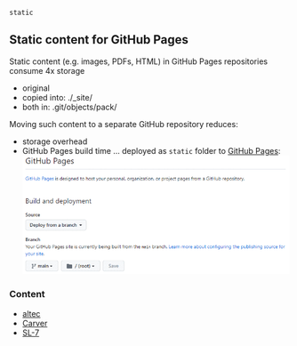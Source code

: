 `static`
## Static content for GitHub Pages
Static content (e.g. images, PDFs, HTML) in GitHub Pages repositories consume 4x storage
- original
- copied into: ./_site/
- both in: .git/objects/pack/

Moving such content to a separate GitHub repository reduces:
- storage overhead
- GitHub Pages build time
... deployed as `static` folder to [GitHub Pages](https://blekenbleu.github.io/):  
    ![settings](static.gif)

### Content
- [altec](altec/index.htm)
- [Carver](Carver/index.htm)
- [SL-7](SL-7/index.htm)
